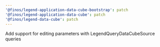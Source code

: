 ```yaml
---
'@finos/legend-application-data-cube-bootstrap': patch
'@finos/legend-application-data-cube': patch
'@finos/legend-data-cube': patch
---
```


Add support for editing parameters with LegendQueryDataCubeSource queries
